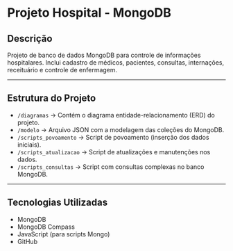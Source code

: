 # Projeto Hospital - MongoDB

## Descrição
Projeto de banco de dados MongoDB para controle de informações hospitalares. Inclui cadastro de médicos, pacientes, consultas, internações, receituário e controle de enfermagem.

---

## Estrutura do Projeto

- `/diagramas` → Contém o diagrama entidade-relacionamento (ERD) do projeto.
- `/modelo` → Arquivo JSON com a modelagem das coleções do MongoDB.
- `/scripts_povoamento` → Script de povoamento (inserção dos dados iniciais).
- `/scripts_atualizacao` → Script de atualizações e manutenções nos dados.
- `/scripts_consultas` → Script com consultas complexas no banco MongoDB.

---

## Tecnologias Utilizadas

- MongoDB
- MongoDB Compass
- JavaScript (para scripts Mongo)
- GitHub
